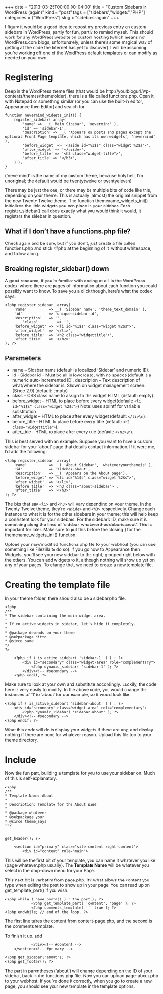 +++
date = "2013-03-25T00:00:00-04:00"
title = "Custom Sidebars in WordPress (again)"
kind = "post"
tags = ["sidebars","widgets","PHP"]
categories = ["WordPress"]
slug = "sidebars-again"
+++

I figure it would be a good idea to repost my previous entry on custom sidebars in WordPress, partly for fun, partly to remind myself. This should work for any WordPress website on custom hosting (which means not WordPress.com blogs, unfortunately, unless there’s some magical way of getting at the code the Internet has yet to discover). I will be assuming you’re working off one of the WordPress default templates or can modify as needed on your own.<!--more-->

# Registering
Deep in the WordPress theme files (that would be http://yourblogurl/wp-contents/themes/themefolder), there is a file called functions.php. Open it with Notepad or something similar (or you can use the built-in editor, Appearance then Editor) and search for 

	function nevermind_widgets_init() {
		register_sidebar( array(
			'name' => __( 'Main Sidebar', 'nevermind' ),
			'id' => 'sidebar-1',
			'description' => __( 'Appears on posts and pages except the optional Front Page template, which has its own widgets', 'nevermind' ),
			'before_widget' => '<aside id="%1$s" class="widget %2$s">',
			'after_widget' => '</aside>',
			'before_title' => '<h3 class="widget-title">',
			'after_title' => '</h3>',
		) );
	}

(‘nevermind’ is the name of my custom theme, because holy hell, I’m unoriginal; the default would be twentytwelve or twentyeleven)

There may be just the one, or there may be multiple bits of code like this, depending on your theme. This is actually (almost) the original snippet from the new Twenty Twelve theme. The function themename_widgets_init() initializes the little widgets you can place in your sidebar. Each register_sidebar() call does exactly what you would think it would, it registers the sidebar in question.

## What if I don’t have a functions.php file?

Check again and be sure, but if you don’t, just create a file called functions.php and stick <?php at the beginning of it, without whitespace, and follow along.

## Breaking register_sidebar() down

A good resource, if you’re familiar with coding at all, is the WordPress codex, where there are pages of information about each function you could possibly want to know. To save you a click though, here’s what the codex says:

	<?php register_sidebar( array(
		'name'          => __( 'Sidebar name', 'theme_text_domain' ),
		'id'            => 'unique-sidebar-id',
		'description'   => '',
			'class'         => '',
		'before_widget' => '<li id="%1$s" class="widget %2$s">',
		'after_widget'  => '</li>',
		'before_title'  => '<h2 class="widgettitle">',
		'after_title'   => '</h2>' 
	); ?>

## Parameters
- name – Sidebar name (default is localized ‘Sidebar’ and numeric ID).
- id – Sidebar id – Must be all in lowercase, with no spaces (default is a numeric auto-incremented ID).
 description – Text description of what/where the sidebar is. Shown on widget management screen. (Since 2.9) (default: empty)
- class – CSS class name to assign to the widget HTML (default: empty).
- before_widget – HTML to place before every widget(default: `<li id="%1$s" class="widget %2$s">`) Note: uses sprintf for variable substitution
- after_widget – HTML to place after every widget (default: `</li>\n`).
- before_title – HTML to place before every title (default: `<h2 class="widgettitle">`).
- after_title – HTML to place after every title (default: `</h2>\n`). 

This is best served with an example. Suppose you want to have a custom sidebar for your ‘about’ page that details contact information. If it were me, I’d add the following:

	<?php register_sidebar( array(
		'name'          => __( 'About Sidebar', 'whateveryourthemeis' ),
		'id'            => 'sidebar-about',
		'description'   => __( 'Appears on the About page'),
		'before_widget' => '<li id="%1$s" class="widget %2$s">',
		'after_widget'  => '</li>',
		'before_title'  => '<h3 class="about-sidebar">',
		'after_title'   => '</h3>' 
	); ?>

The bits that say `<li>` and `<h3>` will vary depending on your theme. In the Twenty Twelve theme, they’re `<aside>` and `<h3>` respectively. Change each instance to what it is for the other sidebars in your theme; this will help keep a consistent look for your sidebars. For the sidebar’s ID, make sure it is something along the lines of ‘sidebar-whateverthesidebarisabout’. This is important for later. Make sure to put this before the closing } for the themename_widgets_init() function.

Upload your new/modified functions.php file to your webhost (you can use something like Filezilla to do so). If you go now to Appearance then Widgets, you’ll see your new sidebar to the right, grouped right below with the others. You can add widgets to it, although nothing will show up yet on any of your pages. To change that, we need to create a new template file.

# Creating the template file

In your theme folder, there should also be a sidebar.php file. 

	<?php
	/**
	* The sidebar containing the main widget area.
	*
	* If no active widgets in sidebar, let's hide it completely.
	*
	* @package depends on your theme
	* @subpackage ditto
	* @since same
	*/
	?>

		<?php if ( is_active_sidebar( 'sidebar-1' ) ) : ?>
			<div id="secondary" class="widget-area" role="complementary">
				<?php dynamic_sidebar( 'sidebar-1' ); ?>
			</div><!-- #secondary -->
		<?php endif; ?>

Make sure to look at your own and substitute accordingly. Luckily, the code here is very easily to modify. In the above code, you would change the instances of ‘1’ to ‘about’ for our example, so it would look like:

	<?php if ( is_active_sidebar( 'sidebar-about' ) ) : ?>
		<div id="secondary" class="widget-area" role="complementary">
			<?php dynamic_sidebar( 'sidebar-about' ); ?>
		</div><!-- #secondary -->
	<?php endif; ?>

What this code will do is display your widgets if there are any, and display nothing if there are none for whatever reason. Upload this file too to your theme directory.

# Include

Now the fun part, building a template for you to use your sidebar on. Much of this is self-explanatory.

	<?php
	/**
	* Template Name: About
	*
	* Description: Template for the About page
	*
	* @package whatever
	* @subpackage your
	* @since theme_says
	**/


	get_header(); ?>

		<section id="primary" class="site-content right-content">
			<div id="content" role="main">

This will be the first bit of your template, you can name it whatever you like (page-whatever.php usually). The **Template Name** will be whatever you select in the drop-down menu for your Page.

This next bit is verbatim from page.php. It’s what allows the content you type when editing the post to show up in your page. You can read up on get_template_part() if you wish.

	<?php while ( have_posts() ) : the_post(); ?>
				<?php get_template_part( 'content', 'page' ); ?>
				<?php comments_template( '', true ); ?>
	<?php endwhile; // end of the loop. ?>		

The first line takes the content from content-page.php, and the second is the comments template.

To finish it up, add 

				</div><!-- #content -->
		</section><!-- #primary -->

	<?php get_sidebar('about'); ?>
	<?php get_footer(); ?>

The part in parentheses (‘about’) will change depending on the ID of your sidebar, back in the functions.php file. Now you can upload page-about.php to your webhost. If you’ve done it correctly, when you go to create a new page, you should see your new template in the template options.